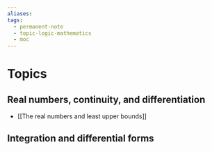 ```yaml
---
aliases: 
tags:
  - permanent-note
  - topic-logic-mathematics
  - moc
---
```

# Topics

## Real numbers, continuity, and differentiation
- [[The real numbers and least upper bounds]]

## Integration and differential forms
